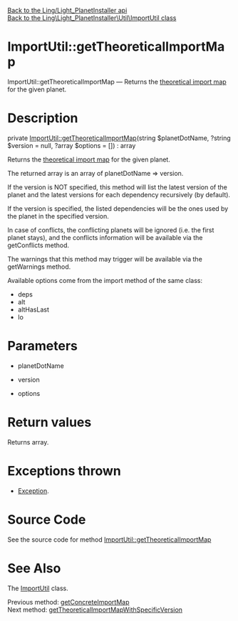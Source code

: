 [Back to the Ling/Light_PlanetInstaller api](https://github.com/lingtalfi/Light_PlanetInstaller/blob/master/doc/api/Ling/Light_PlanetInstaller.md)<br>
[Back to the Ling\Light_PlanetInstaller\Util\ImportUtil class](https://github.com/lingtalfi/Light_PlanetInstaller/blob/master/doc/api/Ling/Light_PlanetInstaller/Util/ImportUtil.md)


ImportUtil::getTheoreticalImportMap
================



ImportUtil::getTheoreticalImportMap — Returns the [theoretical import map](https://github.com/lingtalfi/Light_PlanetInstaller/blob/master/doc/pages/conception-notes.md#import-map) for the given planet.




Description
================


private [ImportUtil::getTheoreticalImportMap](https://github.com/lingtalfi/Light_PlanetInstaller/blob/master/doc/api/Ling/Light_PlanetInstaller/Util/ImportUtil/getTheoreticalImportMap.md)(string $planetDotName, ?string $version = null, ?array $options = []) : array




Returns the [theoretical import map](https://github.com/lingtalfi/Light_PlanetInstaller/blob/master/doc/pages/conception-notes.md#import-map) for the given planet.

The returned array is an array of planetDotName => version.

If the version is NOT specified, this method will list the latest version of the planet and the latest versions for each
dependency recursively (by default).

If the version is specified, the listed dependencies will be the ones used by the planet in the specified version.

In case of conflicts, the conflicting planets will be ignored (i.e. the first planet stays), and the conflicts information
will be available via the getConflicts method.


The warnings that this method may trigger will be available via the getWarnings method.


Available options come from the import method of the same class:
- deps
- alt
- altHasLast
- lo




Parameters
================


- planetDotName

    

- version

    

- options

    


Return values
================

Returns array.


Exceptions thrown
================

- [Exception](http://php.net/manual/en/class.exception.php).&nbsp;







Source Code
===========
See the source code for method [ImportUtil::getTheoreticalImportMap](https://github.com/lingtalfi/Light_PlanetInstaller/blob/master/Util/ImportUtil.php#L1231-L1280)


See Also
================

The [ImportUtil](https://github.com/lingtalfi/Light_PlanetInstaller/blob/master/doc/api/Ling/Light_PlanetInstaller/Util/ImportUtil.md) class.

Previous method: [getConcreteImportMap](https://github.com/lingtalfi/Light_PlanetInstaller/blob/master/doc/api/Ling/Light_PlanetInstaller/Util/ImportUtil/getConcreteImportMap.md)<br>Next method: [getTheoreticalImportMapWithSpecificVersion](https://github.com/lingtalfi/Light_PlanetInstaller/blob/master/doc/api/Ling/Light_PlanetInstaller/Util/ImportUtil/getTheoreticalImportMapWithSpecificVersion.md)<br>

